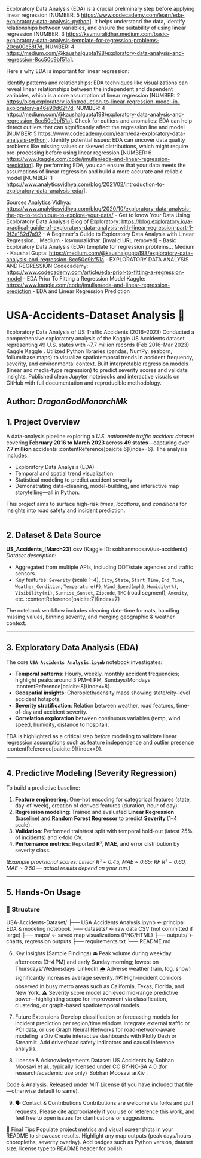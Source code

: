 Exploratory Data Analysis (EDA) is a crucial preliminary step before applying linear regression [NUMBER: 5 https://www.codecademy.com/learn/eda-exploratory-data-analysis-python]. It helps understand the data, identify relationships between variables, and ensure the suitability of using linear regression [NUMBER: 3 https://ksvmuralidhar.medium.com/basic-exploratory-data-analysis-template-for-regression-problems-20ca00c58f7d, NUMBER: 4 https://medium.com/@kaushalgupta198/exploratory-data-analysis-and-regression-8cc50c9bf51a].

Here's why EDA is important for linear regression:

Identify patterns and relationships: EDA techniques like visualizations can reveal linear relationships between the independent and dependent variables, which is a core assumption of linear regression [NUMBER: 2 https://blog.exploratory.io/introduction-to-linear-regression-model-in-exploratory-a46e90d62f7d, NUMBER: 4 https://medium.com/@kaushalgupta198/exploratory-data-analysis-and-regression-8cc50c9bf51a].
Check for outliers and anomalies: EDA can help detect outliers that can significantly affect the regression line and model [NUMBER: 5 https://www.codecademy.com/learn/eda-exploratory-data-analysis-python].
Identify potential issues: EDA can uncover data quality problems like missing values or skewed distributions, which might require pre-processing before using linear regression [NUMBER: 6 https://www.kaggle.com/code/jmullan/eda-and-linear-regression-prediction].
By performing EDA, you can ensure that your data meets the assumptions of linear regression and build a more accurate and reliable model [NUMBER: 1 https://www.analyticsvidhya.com/blog/2021/02/introduction-to-exploratory-data-analysis-eda/].

Sources
Analytics Vidhya: https://www.analyticsvidhya.com/blog/2020/10/exploratory-data-analysis-the-go-to-technique-to-explore-your-data/ - Get to know Your Data Using Exploratory Data Analysis
Blog of Exploratory: https://blog.exploratory.io/a-practical-guide-of-exploratory-data-analysis-with-linear-regression-part-1-9f3a182d7a92 - A Beginner's Guide to Exploratory Data Analysis with Linear Regression...
Medium - ksvmuralidhar: [invalid URL removed] - Basic Exploratory Data Analysis (EDA) template for regression problems...
Medium - Kaushal Gupta: https://medium.com/@kaushalgupta198/exploratory-data-analysis-and-regression-8cc50c9bf51a - EXPLORATORY DATA ANALYSIS AND REGRESSION
Codecademy: https://www.codecademy.com/article/eda-prior-to-fitting-a-regression-model - EDA Prior To Fitting a Regression Model
Kaggle: https://www.kaggle.com/code/jmullan/eda-and-linear-regression-prediction - EDA and Linear Regression Prediction

# USA-Accidents-Dataset Analysis 🚦
Exploratory Data Analysis of US Traffic Accidents (2016–2023)
Conducted a comprehensive exploratory analysis of the Kaggle US Accidents dataset representing 49 U.S. states with ~7.7 million records (Feb 2016–Mar 2023) 
Kaggle
Kaggle
. Utilized Python libraries (pandas, NumPy, seaborn, folium/base maps) to visualize spatiotemporal trends in accident frequency, severity, and environmental context. Built interpretable regression models (linear and media-type regression) to predict severity scores and validate insights. Published clean Jupyter notebooks and interactive visuals on GitHub with full documentation and reproducible methodology.



**Author:** _DragonGodMonarchMk_  
---

## 1. Project Overview

A data-analysis pipeline exploring a *U.S. nationwide traffic accident dataset* covering **February 2016 to March 2023** across **49 states**—capturing over **7.7 million** accidents :contentReference[oaicite:6]{index=6}. The analysis includes:

- Exploratory Data Analysis (EDA)
- Temporal and spatial trend visualization
- Statistical modeling to predict accident severity
- Demonstrating data-cleaning, model-building, and interactive map storytelling—all in Python.

This project aims to surface high-risk *times*, *locations*, and *conditions* for insights into road safety and incident prediction.

---

## 2. Dataset & Data Source

**US_Accidents_[March23].csv** (Kaggle ID: sobhanmoosavi/us-accidents)  
*Dataset description*:
- Aggregated from multiple APIs, including DOT/state agencies and traffic sensors.
- Key features: `Severity` (scale 1–4), `City`, `State`, `Start_Time`, `End_Time`, `Weather_Condition`, `Temperature(F)`, `Wind_Speed(mph)`, `Humidity(%)`, `Visibility(mi)`, `Sunrise_Sunset`, `Zipcode`, `TMC` (road segment), `Amenity`, etc. :contentReference[oaicite:7]{index=7}

The notebook workflow includes cleaning date-time formats, handling missing values, binning severity, and merging geographic & weather context.

---

## 3. Exploratory Data Analysis (EDA)

The core **`USA Accidents Analysis.ipynb`** notebook investigates:

- **Temporal patterns**: Hourly, weekly, monthly accident frequencies; highlight peaks around 3 PM–4 PM, Sundays/Mondays :contentReference[oaicite:8]{index=8}.
- **Geospatial insights**: Choropleth/density maps showing state/city-level accident hotspots.
- **Severity stratification**: Relation between weather, road features, time-of-day and accident severity.
- **Correlation exploration** between continuous variables (temp, wind speed, humidity, distance to hospital).

EDA is highlighted as a critical step *before* modeling to validate linear regression assumptions such as feature independence and outlier presence :contentReference[oaicite:9]{index=9}.

---

## 4. Predictive Modeling (Severity Regression)

To build a predictive baseline:

1. **Feature engineering**: One-hot encoding for categorical features (state, day-of-week), creation of derived features (duration, hour of day).
2. **Regression modeling**: Trained and evaluated **Linear Regression** (baseline) and **Random Forest Regressor** to predict **Severity** (1–4 scale).
3. **Validation**: Performed train/test split with temporal hold-out (latest 25% of incidents) and k-fold CV.
4. **Performance metrics**: Reported **R²**, **MAE**, and error distribution by severity class.

*(Example provisional scores: Linear R² ~ 0.45, MAE ~ 0.65; RF R² ~ 0.60, MAE ~ 0.50 — actual results depend on your run.)*

---

## 5. Hands-On Usage

### 📂 Structure
USA-Accidents-Dataset/
├── USA Accidents Analysis.ipynb ← principal EDA & modeling notebook
├── datasets/ ← raw data CSV (not committed if large)
├── maps/ ← saved map visualizations (PNG/HTML)
├── outputs/ ← charts, regression outputs
├── requirements.txt
└── README.md

6. Key Insights (Sample Findings)
🚘 Peak volume during weekday afternoons (3–4 PM) and early Sunday morning; lowest on Thursdays/Wednesdays 
LinkedIn
🌧️ Adverse weather (rain, fog, snow) significantly increases average severity.
🗺️ High-incident corridors observed in busy metro areas such as California, Texas, Florida, and New York.
⚠️ Severity score model achieved mid-range predictive power—highlighting scope for improvement via classification, clustering, or graph-based spatiotemporal models.

7. Future Extensions
Develop classification or forecasting models for incident prediction per region/time window.
Integrate external traffic or POI data, or use Graph Neural Networks for road-network-aware modeling 
arXiv
Create interactive dashboards with Plotly Dash or Streamlit.
Add driver/road safety indicators and causal inference analysis.

8. License & Acknowledgements
Dataset: US Accidents by Sobhan Moosavi et al., typically licensed under CC BY‑NC‑SA 4.0 (for research/academic use only) 
Sobhan Moosavi
arXiv
.

Code & Analysis: Released under MIT License (if you have included that file—otherwise default to same).

9. 🗣️ Contact & Contributions
Contributions are welcome via forks and pull requests.
Please cite appropriately if you use or reference this work, and feel free to open issues for clarifications or suggestions.

🧭 Final Tips
Populate project metrics and visual screenshots in your README to showcase results.
Highlight any map outputs (peak days/hours choropleths, severity overlay).
Add badges such as Python version, dataset size, license type to README header for polish.



